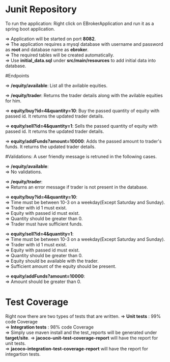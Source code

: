 # Junit Repository   
  
To run the application: Right click on EBrokerApplication and run it as a spring boot application. 

  => Application will be started on port **8082**.  
  => The application requires a mysql database with username and password as **root** and database name as **ebroker**.  
  => The required tables will be created automatically.  
  => Use **initial_data.sql** under **src/main/resources** to add initial data into database.  
  
  
#Endpoints


  => **/equity/available**: List all the avilable equities.  
  
  => **/equity/trader**: Returns the trader details along with the avilable equities for him.   
  
  => **equity/buy?id=4&quantity=10**: Buy the passed quantity of equity with passed id. It returns the updated trader details.   
  
  => **equity/sell?id=4&quantity=1**: Sells the passed quantity of equity with passed id. It returns the updated trader details.    
  
  => **equity/addFunds?amount=10000**: Adds the passed amount to trader's funds. It returns the updated trader details.    
  
  
#Validations: A user friendly message is retruned in the following cases.

  => **/equity/available**:   
    => No validations.  
    
  => **/equity/trader**:   
    => Returns an error message if trader is not present in the database.  
     
  => **equity/buy?id=4&quantity=10**:   
    => Time must be between 10-3 on a weekday(Except Saturday and Sunday).  
    => Trader with id 1 must exist.    
    => Equity with passed id must exist.  
    => Quantity should be greater than 0.  
    => Trader must have sufficient funds.  
    
  => **equity/sell?id=4&quantity=1**:   
    => Time must be between 10-3 on a weekday(Except Saturday and Sunday).  
    => Trader with id 1 must exist.  
    => Equity with passed id must exist.  
    => Quantity should be greater than 0.  
    => Equity should be available with the trader.  
    => Sufficient amount of the equity should be present.  
     
  => **equity/addFunds?amount=10000**:   
     => Amount should be greater than 0.  

# Test Coverage

Right now there are two types of tests that are written. 
  => **Unit tests** : 99% code Coverage   
  => **Integration tests** : 98% code Coverage   
  => Simply use maven install and the test_reports will be generated under **target/site**. 
    => **jacoco-unit-test-coverage-report** will have the report for unit tests.  
    => **jacoco-integration-test-coverage-report** will have the report for integartion tests.  
  
